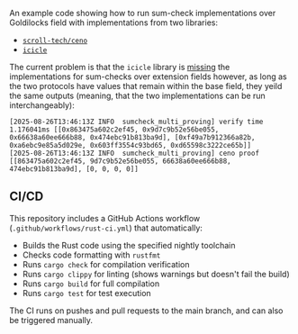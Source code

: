 An example code showing how to run sum-check implementations over Goldilocks field with implementations from two libraries:
 * [`scroll-tech/ceno`](https://github.com/scroll-tech/ceno)
 * [`icicle`](https://github.com/ingonyama-zk/icicle)

   
The current problem is that the `icicle` library is [missing](https://github.com/ingonyama-zk/icicle/issues/1032) the implementations for sum-checks over extension fields
however, as long as the two protocols have values that remain within the base field, they yeild the same outputs (meaning, that the two implementations can be run interchangeably):

```
[2025-08-26T13:46:13Z INFO  sumcheck_multi_proving] verify time 1.176041ms [[0x863475a602c2ef45, 0x9d7c9b52e56be055, 0x66638a60ee666b88, 0x474ebc91b813ba9d], [0xf49a7b912366a82b, 0xa6ebc9e85a5d029e, 0x603ff3554c93bd65, 0xd65598c3222ce65b]]
[2025-08-26T13:46:13Z INFO  sumcheck_multi_proving] ceno proof [[863475a602c2ef45, 9d7c9b52e56be055, 66638a60ee666b88, 474ebc91b813ba9d], [0, 0, 0, 0]]

```

## CI/CD

This repository includes a GitHub Actions workflow (`.github/workflows/rust-ci.yml`) that automatically:

- Builds the Rust code using the specified nightly toolchain
- Checks code formatting with `rustfmt`
- Runs `cargo check` for compilation verification
- Runs `cargo clippy` for linting (shows warnings but doesn't fail the build)
- Runs `cargo build` for full compilation
- Runs `cargo test` for test execution

The CI runs on pushes and pull requests to the main branch, and can also be triggered manually.

